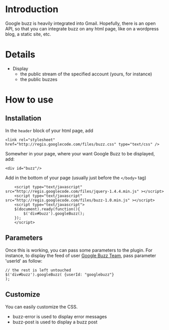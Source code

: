 # Introduction #

Google buzz is heavily integrated into Gmail. Hopefully, there is an open API, so that you can integrate buzz on any html page, like on a wordpress blog, a static site, etc.

# Details #

  * Display
    * the public stream of the specified account (yours, for instance)
    * the public buzzes

# How to use #
## Installation ##
In the `header` block of your html page, add
```
<link rel="stylesheet" href="http://regis.googlecode.com/files/buzz.css" type="text/css" /> 
```

Somewher in your page, where your want Google Buzz to be displayed, add:
```
<div id="buzz"/>
```

Add in the bottom of your page (usually just before the `</body>` tag)
```
    <script type="text/javascript" src="http://regis.googlecode.com/files/jquery-1.4.4.min.js" ></script> 
    <script type="text/javascript" src="http://regis.googlecode.com/files/buzz-1.0.min.js" ></script> 
    <script type="text/javascript"> 
	$(document).ready(function(){
		$('div#buzz').googleBuzz();
	});    
    </script> 
```

## Parameters ##
Once this is working, you can pass some parameters to the plugin.
For instance, to display the feed of user [Google Buzz Team](http://www.google.com/profiles/googlebuzz#buzz), pass parameter 'userId' as follow:
```
// the rest is left untouched
$('div#buzz').googleBuzz( {userId: "googlebuzz"}
);
```

## Customize ##
You can easily customize the CSS.
  * buzz-error is used to display error messages
  * buzz-post is used to display a buzz post